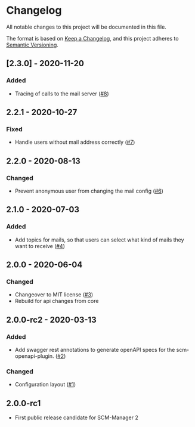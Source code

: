 # Changelog

All notable changes to this project will be documented in this file.

The format is based on [Keep a Changelog](https://keepachangelog.com/en/1.0.0/),
and this project adheres to [Semantic Versioning](https://semver.org/spec/v2.0.0.html).

## [2.3.0] - 2020-11-20
### Added
- Tracing of calls to the mail server ([#8](https://github.com/scm-manager/scm-mail-plugin/pull/8))

## 2.2.1 - 2020-10-27
### Fixed
- Handle users without mail address correctly ([#7](https://github.com/scm-manager/scm-mail-plugin/pull/7))

## 2.2.0 - 2020-08-13
### Changed
- Prevent anonymous user from changing the mail config ([#6](https://github.com/scm-manager/scm-mail-plugin/pull/6))

## 2.1.0 - 2020-07-03
### Added
- Add topics for mails, so that users can select what kind of mails they want to receive ([#4](https://github.com/scm-manager/scm-mail-plugin/pull/4))

## 2.0.0 - 2020-06-04
### Changed
- Changeover to MIT license ([#3](https://github.com/scm-manager/scm-mail-plugin/pull/3))
- Rebuild for api changes from core

## 2.0.0-rc2 - 2020-03-13
### Added
- Add swagger rest annotations to generate openAPI specs for the scm-openapi-plugin. ([#2](https://github.com/scm-manager/scm-mail-plugin/pull/2))

### Changed
- Configuration layout ([#1](https://github.com/scm-manager/scm-mail-plugin/pull/1))

## 2.0.0-rc1
- First public release candidate for SCM-Manager 2
